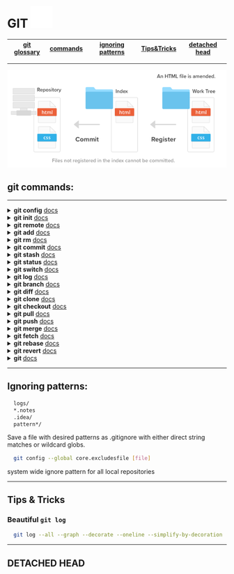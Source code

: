 # GIT <img src="./git/logo.png" alt="logo" height="50" />

| [git glossary](https://git-scm.com/docs/gitglossary) | [commands](#git-commands) | [ignoring patterns](#ignoring-patterns) | [Tips&Tricks](#tips-&-tricks) | [detached head](#detached-head) |
|:----------------------------------------------------:|---------------------------|-----------------------------------------|-------------------------------|---------------------------------|

---

![git basic workflow](git/git_basic_workflow.png)

## git commands:

---

[//]: # (config)
<details>

<summary> <b>git config</b> <a href="https://git-scm.com/docs/git-config">docs</a> </summary>

---
+ ``--system``, ``--global``, ``--local``, ``--worktree`` or ``--file \<filename>``
  + **config file** location. when writing defaults to ``--local``
+ ``--add <key> <value>``
  + Adds new line to the option
+ ``--get <key>``
+ ``-l`` or ``--list``
+ ``--unset-all``
  +  Remove all lines matching the key from config file.
+ ``--unset <key>`` or ``--unset <key> <value>``

**SETUP:**
```bash
  git config --global user.name "<firstname lasname>"
  git config --global user.email "<valid-email>"
  git config color.ui auto
  git config --global core.editor code
```

---
</details>

[//]: # (init)
<details>

<summary><b>git init</b> <a href="https://git-scm.com/docs/git-init">docs</a> </summary>

---
+ ``--bare``
  + Create a bare repository. If ``GIT_DIR`` environment is not set, it is set to the current working directory.
+ ``-b <branchname>``
  + Name initial branch
+ ``<perm>``
  + ``<perm>`` is a 3-digit octal number prefixed with 0 and each file will have mode ``<perm>``.

EXAMPLE
```bash
  cd /path/to/my/codebase
  git init      (1)
  git add .     (2)
  git commit    (3)
```
---
</details>

[//]: # (remote)
<details>

<summary><b>git remote</b> <a href="https://git-scm.com/docs/git-remote">docs</a> </summary>

---

COMMANDS
+ ``add <name>``
  + Add a remote named ``<name>`` for the repository at ``<URL>``. The command git fetch <name> can then be used to create and 
  update remote-tracking branches ``<name>/<branch>``.
  + ``-f`` option, ``git fetch <name>`` is run immediately after the remote information is set up.
+ ``rename`` ``rm``
  + Removes the remote named ``<name>``. All remote-tracking branches and configuration settings for the remote are removed.
+ ``sest-head``
  + Sets or deletes the default branch (i.e. the target of the ``symbolic-ref refs/remotes/<name>/HEAD)`` for the named remote.
+ ``set-branches`` 
  + Changes the list of branches tracked by the named remote. This can be used to track a subset of the available remote 
  branches after the initial setup for a remote.
+ ``get-url``
  + Retrieves the URLs for a remote.
+ ``set-url``
  + Changes URLs for the remote.
+ ``show``
  + Gives some information about the remote ``<name>``.
+ ``update``
  + Fetch updates for remotes or remote groups in the repository.
---
</details>

[//]: # (add)
<details>

<summary><b>git add</b> <a href="https://git-scm.com/docs/git-add">docs</a> </summary>

---
+ ``<path>``
  + Files to add content from
+ ``-f`` ``--force``
  + Allow adding otherwise ignored files
+ ``-n`` ``--dry-run``
  + Don’t actually add the file(s), just show if they exist and/or will be ignored.
+ ``-v`` ``--verbose`` Be verbose
+ ``-u`` ``--update``
  + Update the index just where it already has an entry.
+ ``-i`` ``--interactive`` 
+ ``-p`` ``--patch``
  + Interactively choose hunks of patch between the index and the work tree and add them to the index
+ ``-e`` ``--edit`` 
  + Open the diff vs. the index in an editor and let the user edit it.

**Examples:**

Adds content from all *.txt files under Documentation directory and its subdirectories:
````bash
  git add Documentation/\*.txt
````

Considers adding content from all git-*.sh scripts:
````bash
  git add git-*.sh
````

---
</details>

[//]: # (rm)
<details>

<summary><b>git rm</b> <a href="https://git-scm.com/docs/git-rm">docs</a> </summary>

---
+ ``<path>``
  + Files to remove
+ ``-r``
  + Allow recursive removal
+ ``-f`` ``--force``
  + Override the up-tp-date check.
+ ``-q`` ``--quiet``
+ ``--cached``
  + Use this option to unstage and remove paths only from the index.
+ ``--sparse``
  + Allow updating index entries outside of the *[sparse-checkout](https://git-scm.com/docs/git-sparse-checkout)* cone.
---
</details>

[//]: # (commit)
<details>

<summary><b>git commit</b> <a href="https://git-scm.com/docs/git-commit">docs</a> </summary>

---
+ ``-a`` ``--all``
  + Automatically stages *deleted* and *modified* files before **commit**.
+ ``-p`` ``--patch``
  + Use the interactive patch selection interface to choose which changes to commit.
+ ``-m <msg>`` ``--message=<msg>``
  + Commit message
+ ``<path>``
  + commit the contents of the files that match the pathspec without recording the changes already added to the index.
---
</details>

[//]: # (stash)
<details>

<summary><b>git stash</b> <a href="https://git-scm.com/docs/git-stash">docs</a> </summary>

---
COMMANDS
+ ``push [-p|--patch] [-u|--include-untracked] [-a|--all] [-q|--quiet] [-m|--message <message>] <path>``
  + Save your local modifications to a new stash entry and roll them back to HEAD (in the working tree and in the index). 
  The <message> part is optional and gives the description along with the stashed state.
+ ``list``
  + List the stash entries that you currently have.
+ ``show [-u|--include-untracked|--only-untracked] [<diff-options>] [<stash>]``
  + Show the changes recorded in the stash entry as a diff between the stashed contents and the commit back when the stash 
  entry was first created.
+ ``pop [--index] [-q|--quiet] [<stash>]``
  + Remove a single stashed state from the stash list and apply it on top of the current working tree state.
+ ``clear``
+ ``drop``

OPTIONS
+ ``-a`` ``-all``
+ ``-u`` ``--include-untracked`` ``--no-include-untracked``
+ ``--index``
  + This option is only valid for ``pop`` and ``apply`` commands.
+ ``-p`` ``--patch``
  + This option is only valid for ``push`` and ``save`` commands. Interactively select hunks from the diff between HEAD and the 
  working tree to be stashed.
---
</details>

[//]: # (status)
<details>

<summary><b>git status</b> <a href="https://git-scm.com/docs/git-status">docs</a> </summary>

---
+ ``-s`` ``--short``
+ ``-b`` ``--branch``
+ ``--show-stash``
+ ``--porcelain[=<version]``
  + Give the output in an easy-to-parse format for scripts. This is similar to the short output, but will remain stable 
  across Git versions and regardless of user configuration. See below for details.
+ ``-v -vv`` ``--verbose``
+ ``<pathspec>``
---
</details>

[//]: # (switch)
<details>

<summary><b>git switch</b> <a href="https://git-scm.com/docs/git-switch">docs</a></summary>
Switch to a specified branch. The working tree and the index are updated to match the branch. All new commits will be 
added to the tip of this branch.

---
+ ``<branch>``
+ ``<new-branch>``
+ ``<start-point``
  + The starting point for the new branch. Specifying a <start-point> allows you to create a branch based on some other 
  point in history than where HEAD currently points.
+ ``-c <new-branch>`` ``-c <new-branch>``
  + Create a new branch named ``<new-branch>`` starting before switching to the branch.
+ ``-C <new-branch`` ``--force-create <new-branch>``
  + Similar to ``--create`` except that if <new-branch> already exists, it will be reset to ``<start-point>``.
+ ``-d`` ``--detach``
  + Switch to a commit for inspection and discardable experiments. See the "[DETACHED HEAD](#detached-head)"  section.
+ ``-t`` ``--track``
  + When creating a new branch, set up "upstream" configuration. ``-c`` is implied.

---
</details>

[//]: # (log)
<details>

<summary><b>git log</b> <a href="https://git-scm.com/docs/git-log">docs</a> </summary>

https://www.atlassian.com/git/tutorials/git-log

---
+ ``--short``
+ ``--graph``
+ ``--oneline``
+ ``--follow``
  + Continue listing the history of a file beyond renames (works only for a single file)
+ ``--decorate[=short|full|auto|no]``
+ ``--full-diff``
+ ``--all``
  + Pretend as if all the refs in refs/, along with HEAD, are listed on the command line as <commit>
+ ``<path>``
  + Show only commits that are enough to explain how the files that match the specified paths came to be.
+ ``-n <number>``
  + Limit the number of commits to output
---
</details>

[//]: # (branch)
<details>

<summary><b>git branch</b> <a href="https://git-scm.com/docs/git-branch">docs</a> </summary>

---
+ ``-d`` ``-delete``
+ ``-D``
  + Shortcut for ``--delete --force``
+ ``-m`` ``--move``
  + Move/rename a branches, together with its config and reflog.
+ ``-M``
  + Shortcut for ``--move --force``
+ ``-c`` ``--copy``
+ ``-r`` ``--remotes``
  + List  the remote-tracking branches.
+ ``-a`` ``--all``
+ ``-v`` ``-vv`` ``-verbose``
+ ``-q`` ``-quiet``
+ ``--contains [<commit>]``
  + Only list branches which contain the specified commit (HEAD if not specified). Implies ``--list.``
+ ``<branchname>``
---
</details>

[//]: # (diff)
<details>

<summary><b>git diff</b> <a href="https://git-scm.com/docs/git-diff">docs</a> </summary>

---
````bash
git diff [<options>] [<commit>] [--] [<path>…​]
git diff [<options>] --cached [--merge-base] [<commit>] [--] [<path>…​]
git diff [<options>] [--merge-base] <commit> [<commit>…​] <commit> [--] [<path>…​]
git diff [<options>] <commit>…​<commit> [--] [<path>…​]
git diff [<options>] <blob> <blob>
git diff [<options>] --no-index [--] <path> <path> 
````
+ ``--raw``
  + Generate the diff in raw format.
+ ``--minimal``
  + Spend extra time to make sure the smallest possible diff is produced.
+ ``--patience`` ``--histogram`` ``--diff-algorithm={patience|minimal|histogram|myers}``
  + Generate a diff using the "patience diff"/"histogram/... diff" algorithm.
---
</details>

[//]: # (clone)
<details>

<summary><b>git clone</b> <a href="https://git-scm.com/docs/git-clone">docs</a> </summary>

---
+ ``-l`` ``--local``
  + When the repository is on a local machine.
+ ``-v`` ``--vebose``
+ ``-o <name>`` ``--origin <name>``
  + Override the default remote name (origin)
+ ``-b <name>`` ``--branch <name>``
  + Instead of pointing the newly created HEAD, point to ``<name>``
+ ``--depth <depth>``
  + Create a shallow clone with a history truncated to the specified number of commits. Implies ``--single-branch``
+ ``<repository>``
+ ``<directory>``
---
</details>

[//]: # (checkout)
<details>

<summary><b>git checkout</b> <a href="https://git-scm.com/docs/git-checkout">docs</a> </summary>

---
+ ``-f`` ``--focre``
  + When switching branches, proceed even if the index or the working tree differs from ``HEAD``
+ ``-b <new-branch>`` ``-B <new-branch>``
  + Create a new branch named ``<new-branch>`` and start it at ``<start-point>``
+ ``--ours`` ``--theirs``
  + When checking out paths from the index, check out stage #2 (ours) or #3 (theirs) for unmerged paths.
+ ``-d`` ``--detach``
  + Rather than checking out a branch to work on it, check out a commit for inspection and discardable experiments.
+ ``--orphan <new-branch>``
  + The first commit made on this new branch will have no parents and it will be the root of a new history totally 
  disconnected from all the other branches and commits.
+ ``-m`` ``--merge``
  + With this option, a three-way merge between the current branch, your working tree contents, and the new branch is done.
+ ``<branch>``
+ ``<new_branch>``
+ ``<start-point>``
+ ``<commit>``

EXAMPLE
+ ``git checkout [<branch>]``
  + To prepare for working on ``<branch>``.
+ ``git checkout -b|-B <new-branch> [<start-point>]``
  + Specifying ``-b`` causes a new branch to be created as if ``git-branch`` were called and then checked out.
+ ``git checkout --detach [<commit>]``
  + Prepare to work on top of ``<commit>``, by detaching HEAD at it.
+ ``git checkout [-f|--ours|--theirs|-m|--conflict=<style>] [<tree-ish>] [--] <pathspec>``
  + Overwrite the contents of the files that match the pathspec. When the ``<tree-ish>`` (most often a commit) is not given, 
  overwrite working tree with the contents in the index.
---
</details>

[//]: # (pull)
<details>

<summary><b>git pull</b> <a href="https://git-scm.com/docs/git-pull">docs</a> </summary>

---
Merging options 
+ ``--commit`` ``--no-commit``
  + Perform the merge and commit the result.
+ ``--stat`` ``-n``
  + Show a diffstat at the end of the merge.
+ ``--edit`` ``-e``
  + Invoke an editor before committing successful mechanical merge to further edit the auto-generated merge message.

Fetching options
+ ``--all`` 
  + Fetch all remotes
+ ``-a`` ``--append``
  + Append ref names and object names of fetched refs to the existing content of ``.git/FETCH_HEAD``
+ ``--atomic``
  + Use an atomic transaction to update local refs. Either all refs are updated, or on error, no refs are updated.

---
</details>

[//]: # (push)
<details>

<summary><b>git push</b> <a href="https://git-scm.com/docs/git-push">docs</a> </summary>

---
+ ``<repository>``
  + The "remote" repository that is destination of a push operation. This parameter can be either a URL or the name of a remote.
+ ``<refspec>``
---
</details>

[//]: # (merge)
<details>

<summary><b>git merge</b> <a href="https://git-scm.com/docs/git-merge">docs</a> </summary>

---
todo
---
</details>

[//]: # (fetch)
<details>

<summary><b>git fetch</b> <a href="https://git-scm.com/docs/git-fetch">docs</a> </summary>

---
todo
---
</details>

[//]: # (rebase)
<details>

<summary><b>git rebase</b> <a href="https://git-scm.com/docs/git-rebase">docs</a> </summary>

---
todo
---
</details>

[//]: # (revert)
<details>

<summary><b>git revert</b> <a href="https://git-scm.com/docs/git-revert">docs</a> </summary>

---
todo
---
</details>

[//]: # ()
<details>

<summary><b>git </b> <a href="https://git-scm.com/docs/git-">docs</a> </summary>

---
todo
---
</details>

----

## Ignoring patterns:

```gitignore
  logs/
  *.notes
  .idea/
  pattern*/
```
Save a file with desired patterns as .gitignore with either direct string
matches or wildcard globs.

```bash
  git config --global core.excludesfile [file]
```
system wide ignore pattern for all local repositories

---

## Tips & Tricks

### Beautiful ``git log``
````bash
  git log --all --graph --decorate --oneline --simplify-by-decoration
````

---

## DETACHED HEAD